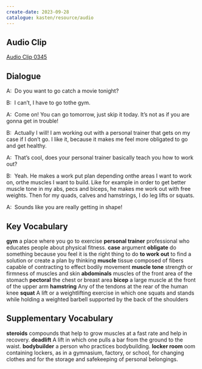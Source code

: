```yaml
---
create-date: 2023-09-28
catalogue: kasten/resource/audio
---
```


## Audio Clip
[Audio Clip 0345](https://archive.org/download/englishpod_all/englishpod_0345dg.mp3)

## Dialogue
A:  Do you want to go catch a movie tonight? 

B:  I can’t, I have to go tothe gym. 

A:  Come on! You can go tomorrow, just skip it today. It’s not as if you are gonna get in trouble! 

B:  Actually I will! I am working out with a personal trainer that gets on my case if I don’t go. I like it, because it makes me feel more obligated to go and get healthy. 

A:  That’s cool, does your personal trainer basically teach you how to work out? 

B:  Yeah. He makes a work put plan depending onthe areas I want to work on, orthe muscles I want to build. Like for example in order to get better muscle tone in my abs, pecs and biceps, he makes me work out with free weights. Then for my quads, calves and hamstrings, I do leg lifts or squats. 

A:  Sounds like you are really getting in shape! 

## Key Vocabulary
**gym**                   a place where you go to exercise
**personal trainer**      professional who educates people about physical fitness.
**case**                  argument
**obligate**              do something because you  feel it is the right thing to do
**to work out**           to find a solution or create a plan by thinking
**muscle**                tissue composed of fibers capable of contracting to effect bodily movement
**muscle tone**           strength or firmness of muscles and skin
**abdominals**            muscles of the front  area of the stomach
**pectoral**              the chest or breast area
**bicep**                 a large muscle at the front of the upper arm
**hamstring**             Any of the tendons at the rear  of the human knee
**squat**                 A lift or a weightlifting exercise in which one squats and stands while holding a weighted barbell supported by the back of the shoulders

## Supplementary Vocabulary
**steroids**         compounds that help to grow muscles at a fast rate and help in recovery.
**deadlift**         A lift in which one pulls a bar from the ground to the waist.
**bodybuilder**      a person who practices bodybuilding.
**locker room**      oom containing lockers, as in a gymnasium, factory, or school, for changing clothes and for the storage and safekeeping of personal belongings.
